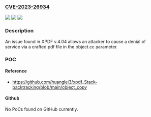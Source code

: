 ### [CVE-2023-26934](https://cve.mitre.org/cgi-bin/cvename.cgi?name=CVE-2023-26934)
![](https://img.shields.io/static/v1?label=Product&message=n%2Fa&color=blue)
![](https://img.shields.io/static/v1?label=Version&message=n%2Fa&color=blue)
![](https://img.shields.io/static/v1?label=Vulnerability&message=n%2Fa&color=brighgreen)

### Description

An issue found in XPDF v.4.04 allows an attacker to cause a denial of service via a crafted pdf file in the object.cc parameter.

### POC

#### Reference
- https://github.com/huanglei3/xpdf_Stack-backtracking/blob/main/object_copy

#### Github
No PoCs found on GitHub currently.

